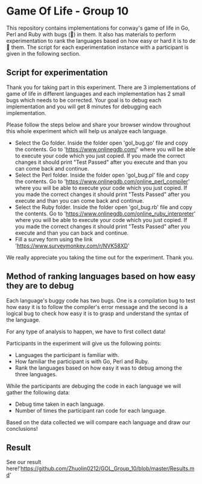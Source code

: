 # Game Of Life - Group 10
This repository contains implementations for conway's game of life in Go, Perl and Ruby with bugs (:bug:) in them. It also has materials to perform experimentation to rank the languages based on how easy or hard it is to de:bug: them. The script for each experimentation instance with a participant is given in the following section. 


## Script for experimentation
Thank you for taking part in this experiment. There are 3 implementations of game of life in different languages and each implementation has 2 small bugs which needs to be corrected. Your goal is to debug each implementation and you will get 8 minutes for debugging each implementation.

Please follow the steps below and share your browser window throughout this whole experiment which will help us analyze each language.
- Select the Go folder. Inside the folder open 'gol_bug.go' file and copy the contents. Go to 'https://www.onlinegdb.com/' where you will be able to execute your code which you just copied. If you made the correct changes it should print "Test Passed" after you execute and than you can come back and continue.
- Select the Perl folder. Inside the folder open 'gol_bug.pl' file and copy the contents. Go to 'https://www.onlinegdb.com/online_perl_compiler' where you will be able to execute your code which you just copied. If you made the correct changes it should print "Tests Passed" after you execute and than you can come back and continue.
- Select the Ruby folder. Inside the folder open 'gol_bug.rb' file and copy the contents. Go to 'https://www.onlinegdb.com/online_ruby_interpreter' where you will be able to execute your code which you just copied. If you made the correct changes it should print "Tests Passed" after you execute and than you can back and continue.
- Fill a survey form using the link 'https://www.surveymonkey.com/r/NVK58XD'

We really appreciate you taking the time out for the experiment. Thank you.

## Method of ranking languages based on how easy they are to debug

Each language's buggy code has two bugs. One is a compilation bug to test how easy it is to follow the compiler's error message and the second is a logical bug to check how easy it is to grasp and understand the syntax of the language.

For any type of analysis to happen, we have to first collect data!

Participants in the experiment will give us the following points:

- Languages the participant is familiar with.
- How familiar the participant is with Go, Perl and Ruby.
- Rank the languages based on how easy it was to debug among the three languages.

While the participants are debuging the code in each language we will gather the following data:

- Debug time taken in each language.
- Number of times the participant ran code for each language.

Based on the data collected we will compare each language and draw our conclusions!



## Result
See our result here!'https://github.com/Zhuolin0212/GOL_Group_10/blob/master/Results.md'
